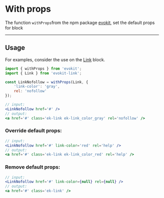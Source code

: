 [evokit]: /packages/evokit/
[evokit-link]: /packages/evokit-link/

# With props

The function `withProps`from the npm package [evokit], set the default props for block

---

## Usage

For examples, consider the use on the [Link][evokit-link] block.

``` jsx
import { withProps } from 'evokit';
import { Link } from 'evokit-link';

const LinkNofollow = withProps(Link, {
    'link-color': 'gray',
    rel: 'nofollow'
});

// input:
<LinkNofollow href='#' />
// output:
<a href='#' class='ek-link ek-link_color_gray' rel='nofollow' />
```

### Override default props:

``` jsx
// input:
<LinkNofollow href='#' link-color='red' rel='help' />
// output:
<a href='#' class='ek-link ek-link_color_red' rel='help' />
```

### Remove default props:

``` jsx
// input:
<LinkNofollow href='#' link-color={null} rel={null} />
// output:
<a href='#' class='ek-link' />
```
